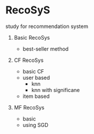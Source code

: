 # RecoSyS
study for recommendation system

1. Basic RecoSys
    - best-seller method

2. CF RecoSys
    - basic CF
    - user based 
      - knn
      - knn with significane
    - item based

3. MF RecoSys
    - basic
    - using SGD
